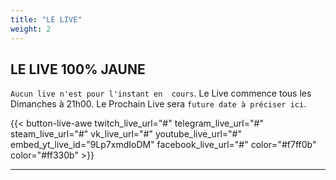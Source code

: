 ```yaml
---
title: "LE LIVE"
weight: 2
---
```


## LE LIVE 100% JAUNE

`Aucun live n'est pour l'instant en  cours`. Le Live commence tous les Dimanches à 21h00. Le Prochain Live sera `future date à préciser ici`.

{{< button-live-awe twitch_live_url="#" telegram_live_url="#" steam_live_url="#" vk_live_url="#" youtube_live_url="#" embed_yt_live_id="9Lp7xmdIoDM" facebook_live_url="#" color="#f7ff0b" color="#ff330b" >}}

---
<!-- {{< youtubelive id="D1CpWYU3DvA" >}} -->
